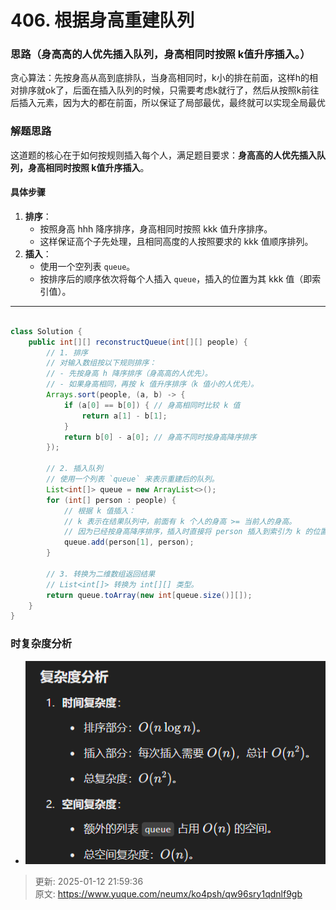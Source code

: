 # 406. 根据身高重建队列

### 思路（**身高高的人优先插入队列，身高相同时按照 k值升序插入**。）
 贪心算法：先按身高从高到底排队，当身高相同时，k小的排在前面，这样h的相对排序就ok了，后面在插入队列的时候，只需要考虑k就行了，然后从按照k前往后插入元素，因为大的都在前面，所以保证了局部最优，最终就可以实现全局最优  

### 解题思路
这道题的核心在于如何按规则插入每个人，满足题目要求：**身高高的人优先插入队列，身高相同时按照 k值升序插入**。

#### 具体步骤
1. **排序**：
    - 按照身高 hhh 降序排序，身高相同时按照 kkk 值升序排序。
    - 这样保证高个子先处理，且相同高度的人按照要求的 kkk 值顺序排列。
2. **插入**：
    - 使用一个空列表 `queue`。
    - 按排序后的顺序依次将每个人插入 `queue`，插入的位置为其 kkk 值（即索引值）。

---

```java

class Solution {
    public int[][] reconstructQueue(int[][] people) {
        // 1. 排序
        // 对输入数组按以下规则排序：
        // - 先按身高 h 降序排序（身高高的人优先）。
        // - 如果身高相同，再按 k 值升序排序（k 值小的人优先）。
        Arrays.sort(people, (a, b) -> {
            if (a[0] == b[0]) { // 身高相同时比较 k 值
                return a[1] - b[1];
            }
            return b[0] - a[0]; // 身高不同时按身高降序排序
        });

        // 2. 插入队列
        // 使用一个列表 `queue` 来表示重建后的队列。
        List<int[]> queue = new ArrayList<>();
        for (int[] person : people) {
            // 根据 k 值插入：
            // k 表示在结果队列中，前面有 k 个人的身高 >= 当前人的身高。
            // 因为已经按身高降序排序，插入时直接将 person 插入到索引为 k 的位置。
            queue.add(person[1], person);
        }

        // 3. 转换为二维数组返回结果
        // List<int[]> 转换为 int[][] 类型。
        return queue.toArray(new int[queue.size()][]);
    }
}

```

### 时复杂度分析
+ ![1736690350656-9a763875-8dcb-4b3a-9348-19afc955d7c4.png](./img/q1tQqzd099Z7blqq/1736690350656-9a763875-8dcb-4b3a-9348-19afc955d7c4-631280.png)







> 更新: 2025-01-12 21:59:36  
> 原文: <https://www.yuque.com/neumx/ko4psh/qw96sry1qdnlf9gb>